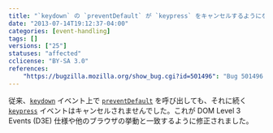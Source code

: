 ```yaml
---
title: "`keydown` の `preventDefault` が `keypress` をキャンセルするようになりました"
date: "2013-07-14T19:12:37-04:00"
categories: [event-handling]
tags: []
versions: ["25"]
statuses: "affected"
cclicense: "BY-SA 3.0"
references:
    "https://bugzilla.mozilla.org/show_bug.cgi?id=501496": "Bug 501496 – preventDefault on keydown does not cancel following keypress"
---
```

従来、[`keydown`](https://developer.mozilla.org/ja/docs/Web/Reference/Events/keydown) イベント上で [`preventDefault`](https://developer.mozilla.org/ja/docs/Web/API/event.preventDefault) を呼び出しても、それに続く [`keypress`](https://developer.mozilla.org/ja/docs/Web/Reference/Events/keypress) イベントはキャンセルされませんでした。これが DOM Level 3 Events (D3E) 仕様や他のブラウザの挙動と一致するように修正されました。
